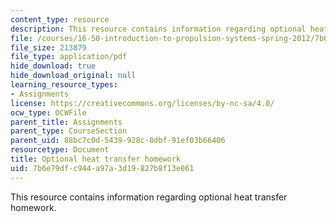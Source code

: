 ```yaml
---
content_type: resource
description: This resource contains information regarding optional heat transfer homework.
file: /courses/16-50-introduction-to-propulsion-systems-spring-2012/7b6e79dfc944a97a3d19827b8f13e061_MIT16_50S12_hw_opt.pdf
file_size: 213879
file_type: application/pdf
hide_download: true
hide_download_original: null
learning_resource_types:
- Assignments
license: https://creativecommons.org/licenses/by-nc-sa/4.0/
ocw_type: OCWFile
parent_title: Assignments
parent_type: CourseSection
parent_uid: 88bc7c0d-5439-928c-8dbf-91ef03b66406
resourcetype: Document
title: Optional heat transfer homework
uid: 7b6e79df-c944-a97a-3d19-827b8f13e061
---
```

This resource contains information regarding optional heat transfer homework.